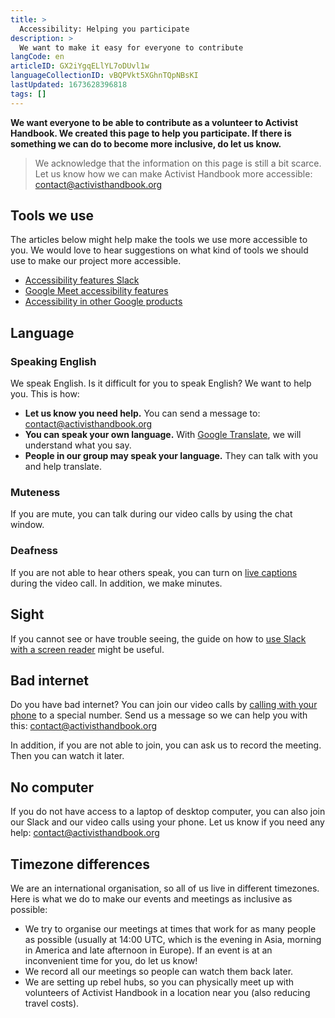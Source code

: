 ```yaml
---
title: >
  Accessibility: Helping you participate
description: >
  We want to make it easy for everyone to contribute
langCode: en
articleID: GX2iYgqELlYL7oDUvl1w
languageCollectionID: vBQPVkt5XGhnTQpNBsKI
lastUpdated: 1673628396818
tags: []
---
```


**We want everyone to be able to contribute as a volunteer to Activist Handbook. We created this page to help you participate. If there is something we can do to become more inclusive, do let us know.**

> We acknowledge that the information on this page is still a bit scarce. Let us know how we can make Activist Handbook more accessible: [contact@activisthandbook.org](mailto:contact@activisthandbook.org)

## Tools we use

The articles below might help make the tools we use more accessible to you. We would love to hear suggestions on what kind of tools we should use to make our project more accessible.

-   [Accessibility features Slack](https://slack.com/accessibility)
-   [Google Meet accessibility features](https://support.google.com/meet/answer/7313544?hl=en)
-   [Accessibility in other Google products](https://www.google.com/accessibility/products-features/)

## Language

### Speaking English

We speak English. Is it difficult for you to speak English? We want to help you. This is how:

-   **Let us know you need help.** You can send a message to: [contact@activisthandbook.org](mailto:contact@activisthandbook.org)
-   **You can speak your own language.** With [Google Translate](https://support.google.com/translate/answer/6142474?co=GENIE.Platform%3DAndroid&oco=0), we will understand what you say.
-   **People in our group may speak your language.** They can talk with you and help translate.

### Muteness

If you are mute, you can talk during our video calls by using the chat window.

### Deafness

If you are not able to hear others speak, you can turn on [live captions](https://support.google.com/meet/answer/9300310?co=GENIE.Platform%3DDesktop&hl=en) during the video call. In addition, we make minutes.

## Sight

If you cannot see or have trouble seeing, the guide on how to [use Slack with a screen reader](https://slack.com/help/articles/360000411963-Use-Slack-with-a-screen-reader) might be useful.

## Bad internet

Do you have bad internet? You can join our video calls by [calling with your phone](https://support.google.com/meet/answer/9683440?hl=en&ref_topic=7192926) to a special number. Send us a message so we can help you with this: [contact@activisthandbook.org](mailto:contact@activisthandbook.org)

In addition, if you are not able to join, you can ask us to record the meeting. Then you can watch it later.

## No computer

If you do not have access to a laptop of desktop computer, you can also join our Slack and our video calls using your phone. Let us know if you need any help: [contact@activisthandbook.org](mailto:contact@activisthandbook.org)

## Timezone differences

We are an international organisation, so all of us live in different timezones. Here is what we do to make our events and meetings as inclusive as possible:

-   We try to organise our meetings at times that work for as many people as possible (usually at 14:00 UTC, which is the evening in Asia, morning in America and late afternoon in Europe). If an event is at an inconvenient time for you, do let us know!
-   We record all our meetings so people can watch them back later.
-   We are setting up rebel hubs, so you can physically meet up with volunteers of Activist Handbook in a location near you (also reducing travel costs).